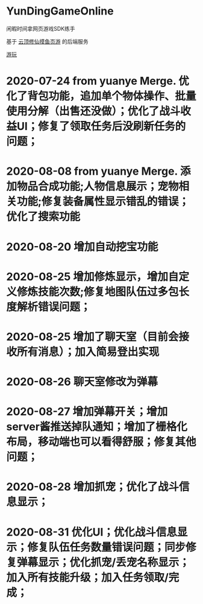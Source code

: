# YunDingGameOnline
闲暇时间拿网页游戏SDK练手

基于 [云顶修仙摸鱼页游](http://yundingxx.com:8888/) 的后端服务

[游玩](https://flywor.github.io/YunDingGameOnline/dist/index.html)

# 2020-07-24 from yuanye Merge. 优化了背包功能，追加单个物体操作、批量使用分解（出售还没做）；优化了战斗收益UI；修复了领取任务后没刷新任务的问题；

# 2020-08-08 from yuanye Merge. 添加物品合成功能;人物信息展示；宠物相关功能;修复装备属性显示错乱的错误；优化了搜索功能

# 2020-08-20 增加自动挖宝功能

# 2020-08-25 增加修炼显示，增加自定义修炼技能次数;修复地图队伍过多包长度解析错误问题；

# 2020-08-25 增加了聊天室（目前会接收所有消息）；加入简易登出实现

# 2020-08-26 聊天室修改为弹幕

# 2020-08-27 增加弹幕开关；增加server酱推送掉队通知；增加了栅格化布局，移动端也可以看得舒服；修复其他问题；

# 2020-08-28 增加抓宠；优化了战斗信息显示；

# 2020-08-31 优化UI；优化战斗信息显示；修复队伍任务数量错误问题；同步修复弹幕显示；优化抓宠/丢宠名称显示；加入所有技能升级；加入任务领取/完成；
